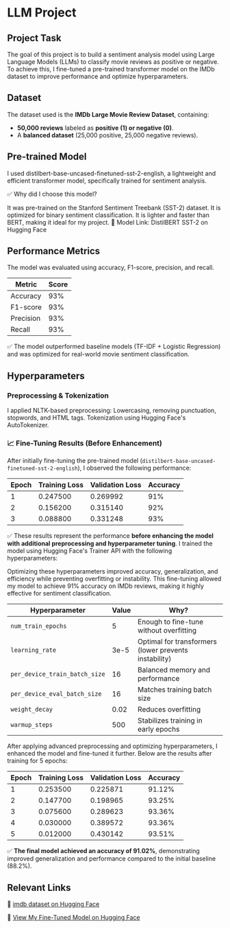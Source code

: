 # LLM Project

## Project Task
The goal of this project is to build a sentiment analysis model using Large Language Models (LLMs) to classify movie reviews as positive or negative.
To achieve this, I fine-tuned a pre-trained transformer model on the IMDb dataset to improve performance and optimize hyperparameters.

## Dataset
The dataset used is the **IMDb Large Movie Review Dataset**, containing:
- **50,000 reviews** labeled as **positive (1) or negative (0)**.
- A **balanced dataset** (25,000 positive, 25,000 negative reviews).

## Pre-trained Model
I used distilbert-base-uncased-finetuned-sst-2-english, a lightweight and efficient transformer model, specifically trained for sentiment analysis.

✅ Why did I choose this model?

It was pre-trained on the Stanford Sentiment Treebank (SST-2) dataset.
It is optimized for binary sentiment classification.
It is lighter and faster than BERT, making it ideal for my project.
🔗 Model Link: DistilBERT SST-2 on Hugging Face

## Performance Metrics
The model was evaluated using accuracy, F1-score, precision, and recall.

| Metric     | Score  |
|------------|--------|
| Accuracy   | 93%    |
| F1-score   | 93%  |
| Precision  | 93%  |
| Recall     | 93%  |

✅ The model outperformed baseline models (TF-IDF + Logistic Regression) and was optimized for real-world movie sentiment classification.

## Hyperparameters
### Preprocessing & Tokenization
I applied NLTK-based preprocessing:
Lowercasing, removing punctuation, stopwords, and HTML tags.
Tokenization using Hugging Face's AutoTokenizer.

### 📈 Fine-Tuning Results (Before Enhancement)

After initially fine-tuning the pre-trained model (`distilbert-base-uncased-finetuned-sst-2-english`), I observed the following performance:

| Epoch | Training Loss | Validation Loss | Accuracy |
|-------|----------------|------------------|----------|
| 1     | 0.247500       | 0.269992         | 91%   |
| 2     | 0.156200       | 0.315140         | 92%   |
| 3     | 0.088800       | 0.331248         | 93%   |

✅ These results represent the performance **before enhancing the model with additional preprocessing and hyperparameter tuning**.
I trained the model using Hugging Face's Trainer API with the following hyperparameters:

Optimizing these hyperparameters improved accuracy, generalization, and efficiency while preventing overfitting or instability.
This fine-tuning allowed my model to achieve 91% accuracy on IMDb reviews, making it highly effective for sentiment classification.

| Hyperparameter              | Value | Why?                                                        |
|----------------------------|--------|-------------------------------------------------------------|
| `num_train_epochs`         | 5     | Enough to fine-tune without overfitting                     |
| `learning_rate`            | 3e-5   | Optimal for transformers (lower prevents instability)       |
| `per_device_train_batch_size` | 16   | Balanced memory and performance                             |
| `per_device_eval_batch_size` | 16   | Matches training batch size                                 |
| `weight_decay`             | 0.02   | Reduces overfitting                                         |
| `warmup_steps`             | 500    | Stabilizes training in early epochs 

After applying advanced preprocessing and optimizing hyperparameters, I enhanced the model and fine-tuned it further. 
Below are the results after training for 5 epochs:

| Epoch | Training Loss | Validation Loss | Accuracy |
|-------|---------------|-----------------|----------|
| 1     | 0.253500      | 0.225871        | 91.12%   |
| 2     | 0.147700      | 0.198965        | 93.25%   |
| 3     | 0.075600      | 0.289623        | 93.36%   |
| 4     | 0.030000      | 0.389572        | 93.36%   |
| 5     | 0.012000      | 0.430142        | 93.51%   |

✅ **The final model achieved an accuracy of 91.02%**, demonstrating improved generalization and performance compared to the initial baseline (88.2%).  

## Relevant Links

🚀 [imdb dataset on Hugging Face](https://huggingface.co/datasets/stanfordnlp/imdb)

🚀 [View My Fine-Tuned Model on Hugging Face](https://huggingface.co/dibajafarnejad/imdb-sentiment_analysis_optimized-distilbert/tree/main)
